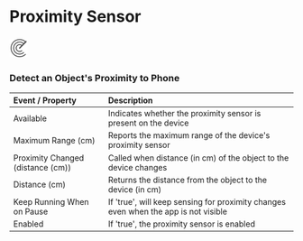 # Proximity Sensor

### ![](../../../../.gitbook/assets/proximity-sensor-icon.png)

### Detect an Object's Proximity to Phone

| Event / Property | Description |
| :--- | :--- |
| Available | Indicates whether the proximity sensor is present on the device |
| Maximum Range \(cm\) | Reports the maximum range of the device's proximity sensor |
| Proximity Changed \(distance \(cm\)\) | Called when distance \(in cm\) of the object to the device changes |
| Distance \(cm\) | Returns the distance from the object to the device \(in cm\) |
| Keep Running When on Pause | If  'true', will keep sensing for proximity changes even when the app is not visible |
| Enabled | If 'true', the proximity sensor is enabled |

